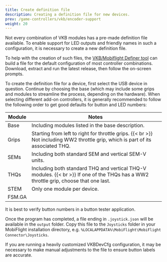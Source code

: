 ```yaml
---
title: Create definition file
description: Creating a definition file for new devices.
prev: /game-controllers/vkb/encoder-support
weight: 20
---
```

Not every combination of VKB modules has a pre-made definition file available. To enable support for LED outputs and friendly names in such a configuration, it is necessary to create a new definition file.

To help with the creation of such files, the [VKB/Mobiflight Definer tool](https://github.com/cbrauers/VKB-Mobiflight-Definer/releases/latest) can build a file for the default configuration of most controller combinations. Download, extract and run the latest release, then follow the on-screen prompts.

To create the definition file for a device, first select the USB device in question. Continue by choosing the base (which may include some grips and modules to streamline the process, depending on the hardware). When selecting different add-on controllers, it is generally recommended to follow the following order to get good defaults for button and LED numbers:

| Module | Notes                                                                                                                                 |
| ------ | ------------------------------------------------------------------------------------------------------------------------------------- |
| Base   | Including modules listed in the base description.                                                                                     |
| Grips  | Starting from left to right for throttle grips. {{< br >}}  Not including WW2 throttle grip, which is part of its associated THQ.     |
| SEMs   | Including both standard SEM and vertical SEM-V units.                                                                                 |
| THQs   | Including both standard THQ and vertical THQ-V modules. {{< br >}} If one of the THQs has a WW2 throttle grip, choose that one last.  |
| STEM   | Only one module per device.                                                                                                           |
| FSM.GA |                                                                                                                                       |

It is best to verify button numbers in a button tester application.

Once the program has completed, a file ending in `.joystick.json` will be available in the `output` folder. Copy this file to the `Joysticks` folder in your MobiFlight installation directory, e.g. `%LOCALAPPDATA%\MobiFlight\MobiFlight Connector\Joysticks`.

If you are running a heavily customized VKBDevCfg configuration, it may be necessary to make manual adjustments to the file to ensure button labels are accurate.

